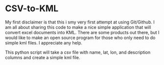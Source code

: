 CSV-to-KML
==========

My first disclaimer is that this i smy very first attempt at using Git/Github. I am all about sharing this code to make a nice simple application that will convert excel documents into KML. There are some products out there, but I would like to make an open source program for those who only need to do simple kml files. I appreciate any help.

This python script will take a csv file with name, lat, lon, and description columns and create a simple kml file. 
